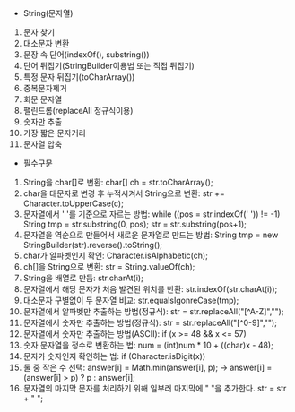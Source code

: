 * String(문자열)
1. 문자 찾기
2. 대소문자 변환
3. 문장 속 단어(indexOf(), substring())
4. 단어 뒤집기(StringBuilder이용법 또는 직접 뒤집기)
5. 특정 문자 뒤집기(toCharArray())
6. 중복문자제거
7. 회문 문자열
8. 팰린드롬(replaceAll 정규식이용)
9. 숫자만 추출
10. 가장 짧은 문자거리
11. 문자열 압축



* 필수구문
1. String을 char[]로 변환: char[] ch = str.toCharArray();
2. char을 대문자로 변경 후 누적시켜서 String으로 변환: str += Character.toUpperCase(c);
3. 문자열에서 ' '를 기준으로 자르는 방법: while ((pos = str.indexOf(' ')) != -1) String tmp = str.substring(0, pos); str = str.substring(pos+1);
4. 문자열을 역순으로 만들어서 새로운 문자열로 만드는 방법: String tmp = new StringBuilder(str).reverse().toString();
5. char가 알파벳인지 확인: Character.isAlphabetic(ch);
6. ch[]을 String으로 변환: str = String.valueOf(ch);
7. String을 배열로 만듬: str.charAt(i);
8. 문자열에서 해당 문자가 처음 발견된 위치를 반환: str.indexOf(str.charAt(i));
9. 대소문자 구별없이 두 문자열 비교: str.equalsIgonreCase(tmp);
10. 문자열에서 알파벳만 추출하는 방법(정규식): str = str.replaceAll("[^A-Z]","");
11. 문자열에서 숫자만 추출하는 방법(정규식): str = str.replaceAll("[^0-9]","");
12. 문자열에서 숫자만 추출하는 방법(ASCII): if (x >= 48 && x <= 57)
13. 숫자 문자열을 정수로 변환하는 법: num = (int)num * 10 + ((char)x - 48);
14. 문자가 숫자인지 확인하는 법: if (Character.isDigit(x))
15. 둘 중 작은 수 선택: answer[i] = Math.min(answer[i], p); -> answer[i] = (answer[i] > p) ? p : answer[i];
16. 문자열의 마지막 문자를 처리하기 위해 일부러 마지막에 " "을 추가한다. str = str + " ";
